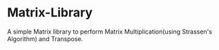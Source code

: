 # Matrix-Library

A simple Matrix library to perform Matrix Multiplication(using Strassen's Algorithm) and Transpose.
